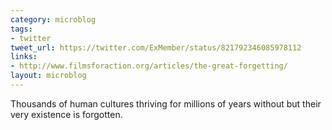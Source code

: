```yaml
---
category: microblog
tags:
- twitter
tweet_url: https://twitter.com/ExMember/status/821792346085978112
links:
- http://www.filmsforaction.org/articles/the-great-forgetting/
layout: microblog
---
```

Thousands of human cultures thriving for millions of years without but their very existence is forgotten.
